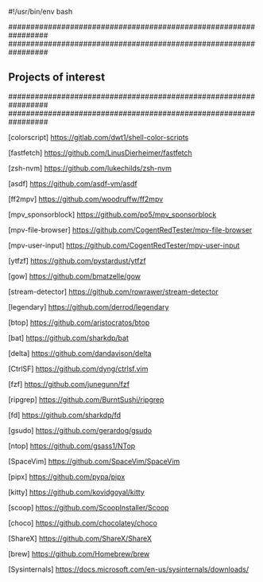 #!/usr/bin/env bash

#################################################################
#################################################################
##                   Projects of interest                      ##
#################################################################
#################################################################

[colorscript]
https://gitlab.com/dwt1/shell-color-scripts

[fastfetch]
https://github.com/LinusDierheimer/fastfetch

[zsh-nvm]
https://github.com/lukechilds/zsh-nvm

[asdf]
https://github.com/asdf-vm/asdf

[ff2mpv]
https://github.com/woodruffw/ff2mpv

[mpv_sponsorblock]
https://github.com/po5/mpv_sponsorblock

[mpv-file-browser]
https://github.com/CogentRedTester/mpv-file-browser

[mpv-user-input]
https://github.com/CogentRedTester/mpv-user-input

[ytfzf]
https://github.com/pystardust/ytfzf

[gow]
https://github.com/bmatzelle/gow

[stream-detector]
https://github.com/rowrawer/stream-detector

[legendary]
https://github.com/derrod/legendary

[btop]
https://github.com/aristocratos/btop

[bat]
https://github.com/sharkdp/bat

[delta]
https://github.com/dandavison/delta

[CtrlSF]
https://github.com/dyng/ctrlsf.vim

[fzf]
https://github.com/junegunn/fzf

[ripgrep]
https://github.com/BurntSushi/ripgrep

[fd]
https://github.com/sharkdp/fd

[gsudo]
https://github.com/gerardog/gsudo

[ntop]
https://github.com/gsass1/NTop

[SpaceVim]
https://github.com/SpaceVim/SpaceVim

[pipx]
https://github.com/pypa/pipx

[kitty]
https://github.com/kovidgoyal/kitty

[scoop]
https://github.com/ScoopInstaller/Scoop

[choco]
https://github.com/chocolatey/choco

[ShareX]
https://github.com/ShareX/ShareX

[brew]
https://github.com/Homebrew/brew

[Sysinternals]
https://docs.microsoft.com/en-us/sysinternals/downloads/
